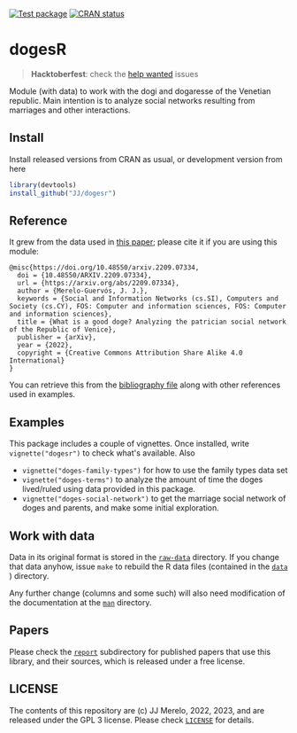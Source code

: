   <!-- badges: start -->
  [![Test package](https://github.com/JJ/dogesr/actions/workflows/R-stuff.yml/badge.svg)](https://github.com/JJ/dogesr/actions/workflows/R-stuff.yml)
    [![CRAN status](https://www.r-pkg.org/badges/version/dogesr)](https://CRAN.R-project.org/package=dogesr)
  <!-- badges: end -->

# dogesR

> **Hacktoberfest**: check the [help wanted](https://github.com/JJ/dogesr/labels/help%20wanted) issues

Module (with data) to work with the dogi and dogaresse of the Venetian republic. Main intention is to analyze social networks resulting from marriages and other interactions.

## Install

Install released versions from CRAN as usual, or development version from here 

```R
library(devtools)
install_github("JJ/dogesr")
```

## Reference

It grew from the data used in [this paper](https://arxiv.org/abs/2209.07334); please cite it if you are using this module:

```
@misc{https://doi.org/10.48550/arxiv.2209.07334,
  doi = {10.48550/ARXIV.2209.07334},
  url = {https://arxiv.org/abs/2209.07334},
  author = {Merelo-Guervós, J. J.},
  keywords = {Social and Information Networks (cs.SI), Computers and Society (cs.CY), FOS: Computer and information sciences, FOS: Computer and information sciences},
  title = {What is a good doge? Analyzing the patrician social network of the Republic of Venice},
  publisher = {arXiv},
  year = {2022},
  copyright = {Creative Commons Attribution Share Alike 4.0 International}
}
```

You can retrieve this from the [bibliography file](inst/doges.bib) along with other references used in examples.

## Examples

This package includes a couple of vignettes. Once installed, write `vignette("dogesr")` to check what's available. Also

* `vignette("doges-family-types")` for how to use the family types data set
* `vignette("doges-terms")` to analyze the amount of time the doges lived/ruled using data provided in this package.
* `vignette("doges-social-network")` to get the marriage social network of doges and parents, and make some initial exploration.

## Work with data

Data in its original format is stored in the [`raw-data`](raw-data)
directory. If you change that data anyhow, issue `make` to rebuild the
R data files (contained in the [`data`](data/) ) directory.

Any further change (columns and some such) will also need modification
of the documentation at the [`man`](man/) directory.

## Papers

Please check the [`report`](reports/) subdirectory for published papers that use
this library, and their sources, which is released under a free license.

## LICENSE

The contents of this repository are (c) JJ Merelo, 2022, 2023, and are released
under the GPL 3 license. Please check [`LICENSE`](LICENSE) for details.
